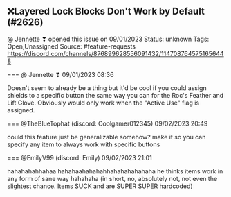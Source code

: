 ## ❌Layered Lock Blocks Don't Work by Default (#2626)
@ Jennette ❣ opened this issue on 09/01/2023
Status: unknown
Tags: Open,Unassigned
Source: #feature-requests https://discord.com/channels/876899628556091432/1147087645751656448


=== @ Jennette ❣ 09/01/2023 08:36

Doesn't seem to already be a thing but it'd be cool if you could assign shields to a specific button the same way you can for the Roc's Feather and Lift Glove.  Obviously would only work when the "Active Use" flag is assigned.

=== @TheBlueTophat (discord: Coolgamer012345) 09/02/2023 20:49

could this feature just be generalizable somehow? make it so you can specify any item to always work with specific buttons

=== @EmilyV99 (discord: Emily) 09/02/2023 21:01

hahahahahhahaa
hahahaahahahahhahahahahahaha
he thinks items work in any form of sane way
hahahaha
(in short, no, absolutely not, not even the slightest chance. Items SUCK and are SUPER SUPER hardcoded)
